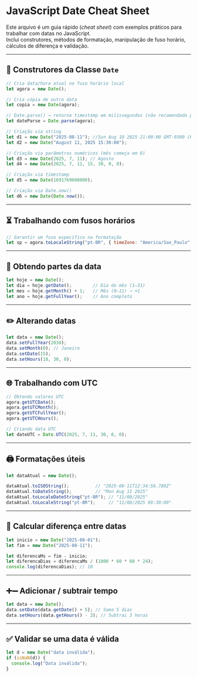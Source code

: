 # JavaScript Date Cheat Sheet

Este arquivo é um guia rápido (*cheat sheet*) com exemplos práticos para trabalhar com datas no JavaScript.  
Inclui construtores, métodos de formatação, manipulação de fuso horário, cálculos de diferença e validação.

---

## 📅 Construtores da Classe `Date`

```javascript
// Cria data/hora atual no fuso horário local
let agora = new Date();

// Cria cópia de outra data
let copia = new Date(agora);

// Date.parse() → retorna timestamp em milissegundos (não recomendado para parsing genérico)
let dateParse = Date.parse(agora); 

// Criação via string
let d1 = new Date("2025-08-11"); //Sun Aug 10 2025 21:00:00 GMT-0300 (Horário Padrão de Brasília)
let d2 = new Date("August 11, 2025 15:30:00");

// Criação via parâmetros numéricos (mês começa em 0)
let d3 = new Date(2025, 7, 11); // Agosto
let d4 = new Date(2025, 7, 11, 15, 30, 0, 0);

// Criação via timestamp
let d5 = new Date(1691769600000);

// Criação via Date.now()
let d6 = new Date(Date.now());
```

---

## ⏳ Trabalhando com fusos horários

```javascript
// Garantir um fuso específico na formatação
let sp = agora.toLocaleString("pt-BR", { timeZone: "America/Sao_Paulo" });
```

---

## 📆 Obtendo partes da data

```javascript
let hoje = new Date();
let dia = hoje.getDate();        // Dia do mês (1–31)
let mes = hoje.getMonth() + 1;   // Mês (0–11) → +1
let ano = hoje.getFullYear();    // Ano completo
```

---

## ✏️ Alterando datas

```javascript
let data = new Date();
data.setFullYear(2030);
data.setMonth(0); // Janeiro
data.setDate(15);
data.setHours(10, 30, 0);
```

---

## 🌐 Trabalhando com UTC

```javascript
// Obtendo valores UTC
agora.getUTCDate();
agora.getUTCMonth();
agora.getUTCFullYear();
agora.getUTCHours();

// Criando data UTC
let dateUTC = Date.UTC(2025, 7, 11, 30, 0, 0);
```

---

## 🖨️ Formatações úteis

```javascript
let dataAtual = new Date();

dataAtual.toISOString();          // "2025-08-11T12:34:56.789Z"
dataAtual.toDateString();         // "Mon Aug 11 2025"
dataAtual.toLocaleDateString("pt-BR"); // "11/08/2025"
dataAtual.toLocaleString("pt-BR");     // "11/08/2025 09:30:00"
```

---

## 📏 Calcular diferença entre datas

```javascript
let inicio = new Date("2025-08-01");
let fim = new Date("2025-08-11");

let diferencaMs = fim - inicio;
let diferencaDias = diferencaMs / (1000 * 60 * 60 * 24);
console.log(diferencaDias); // 10
```

---

## ➕➖ Adicionar / subtrair tempo

```javascript
let data = new Date();
data.setDate(data.getDate() + 5); // Soma 5 dias
data.setHours(data.getHours() - 3); // Subtrai 3 horas
```

---

## ✅ Validar se uma data é válida

```javascript
let d = new Date("data inválida");
if (isNaN(d)) {
  console.log("Data inválida");
}
```
